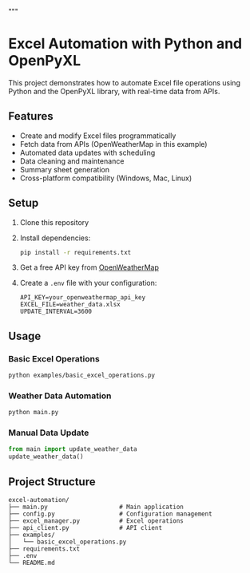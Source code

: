 """
# Excel Automation with Python and OpenPyXL

This project demonstrates how to automate Excel file operations using Python and the OpenPyXL library, with real-time data from APIs.

## Features

- Create and modify Excel files programmatically
- Fetch data from APIs (OpenWeatherMap in this example)
- Automated data updates with scheduling
- Data cleaning and maintenance
- Summary sheet generation
- Cross-platform compatibility (Windows, Mac, Linux)

## Setup

1. Clone this repository
2. Install dependencies:
   ```bash
   pip install -r requirements.txt
   ```

3. Get a free API key from [OpenWeatherMap](https://openweathermap.org/api)

4. Create a `.env` file with your configuration:
   ```
   API_KEY=your_openweathermap_api_key
   EXCEL_FILE=weather_data.xlsx
   UPDATE_INTERVAL=3600
   ```

## Usage

### Basic Excel Operations
```bash
python examples/basic_excel_operations.py
```

### Weather Data Automation
```bash
python main.py
```

### Manual Data Update
```python
from main import update_weather_data
update_weather_data()
```

## Project Structure

```
excel-automation/
├── main.py                    # Main application
├── config.py                  # Configuration management
├── excel_manager.py           # Excel operations
├── api_client.py              # API client
├── examples/
│   └── basic_excel_operations.py
├── requirements.txt
├── .env
└── README.md
```

